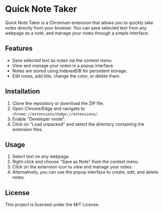# Quick Note Taker

Quick Note Taker is a Chromium extension that allows you to quickly take notes directly from your browser. You can save selected text from any webpage as a note, and manage your notes through a simple interface.

## Features

- Save selected text as notes via the context menu.
- View and manage your notes in a popup interface.
- Notes are stored using IndexedDB for persistent storage.
- Edit notes, add title, change the color, or delete them.

## Installation

1. Clone the repository or download the ZIP file.
2. Open Chrome/Edge and navigate to `chrome://extensions/`/`edge://extensions/`.
3. Enable "Developer mode".
4. Click on "Load unpacked" and select the directory containing the extension files.

## Usage

1. Select text on any webpage.
2. Right-click and choose "Save as Note" from the context menu.
3. Click on the extension icon to view and manage your notes.
4. Alternatively, you can use the popup interface to create, edit, and delete notes.

## License

This project is licensed under the MIT License.
